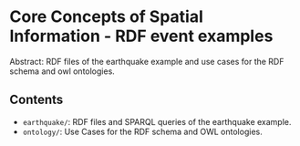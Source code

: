 Core Concepts of Spatial Information - RDF event examples
==========================================================

Abstract: RDF files of the earthquake example and use cases for the RDF schema and owl ontologies.

Contents
----------------------

* `earthquake/`: RDF files and SPARQL queries of the earthquake example.
* `ontology/`: Use Cases for the RDF schema and OWL ontologies.

